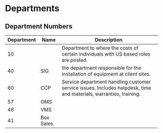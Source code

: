 # Departments

## Department Numbers

| Department | Name      | Description                                                                                                       |
| ---------- | --------- | ----------------------------------------------------------------------------------------------------------------- |
| 10         |           | Department to where the costs of certain individuals with US based roles are posted.                              |
| 40         | SIG       | the department responsible for the installation of equipment at client sites.                                     |
| 60         | CCP       | Service department handling customer service issues. Includes helpdesk, time and materials, warranties, training. |
| 57         | OMS       |                                                                                                                   |
| 48         | VMS       |                                                                                                                   |
| 41         | Box Sales |                                                                                                                   |
